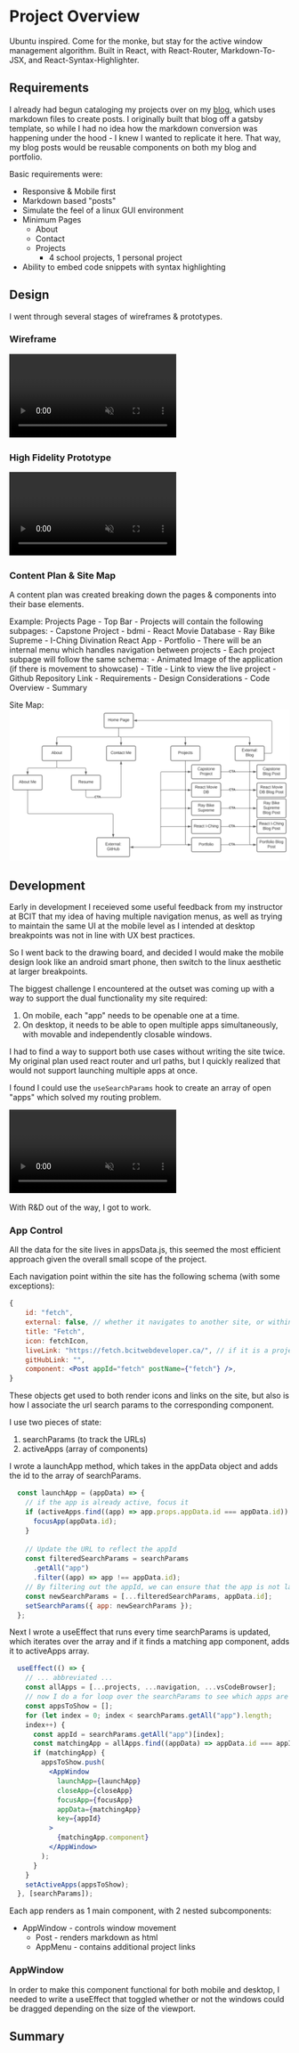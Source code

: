 # Project Overview
Ubuntu inspired. Come for the monke, but stay for the active window management algorithm. Built in React, with React-Router, Markdown-To-JSX, and React-Syntax-Highlighter.
## Requirements
I already had begun cataloging my projects over on my [blog](https://blog.randygulak.com), which uses markdown files to create posts. I originally built that blog off a gatsby template, so while I had no idea how the markdown conversion was happening under the hood - I knew I wanted to replicate it here. That way, my blog posts would be reusable components on both my blog and portfolio.

Basic requirements were:
- Responsive & Mobile first
- Markdown based "posts"
- Simulate the feel of a linux GUI environment
- Minimum Pages
    - About
    - Contact
    - Projects
        - 4 school projects, 1 personal project
- Ability to embed code snippets with syntax highlighting

## Design

I went through several stages of wireframes & prototypes. 

### Wireframe

<video title="low fidelity wireframe" style="width: auto; height:auto;" autoplay loop muted>
<source src="wireframePortfolio.mp4" type="video/mp4">
</video>

### High Fidelity Prototype
<video title="high fidelity prototype" style="width: auto; height:auto;" autoplay loop muted>
<source src="prototypePortfolio.mp4" type="video/mp4">
</video>

### Content Plan & Site Map

A content plan was created breaking down the pages & components into their base elements.

Example: 
Projects Page
    - Top Bar
    - Projects will contain the following subpages:
        - Capstone Project
        - bdmi - React Movie Database
        - Ray Bike Supreme
        - I-Ching Divination React App
        - Portfolio
    - There will be an internal menu which handles navigation between projects
    - Each project subpage will follow the same schema:
        - Animated Image of the application (if there is movement to showcase)
        - Title
        - Link to view the live project
        - Github Repository Link
        - Requirements
        - Design Considerations
        - Code Overview
        - Summary

Site Map:
![Portfolio Sitemap](PortfolioSiteMap.svg)

## Development

Early in development I receieved some useful feedback from my instructor at BCIT that my idea of having multiple navigation menus, as well as trying to maintain the same UI at the mobile level as I intended at desktop breakpoints was not in line with UX best practices. 

So I went back to the drawing board, and decided I would make the mobile design look like an android smart phone, then switch to the linux aesthetic at larger breakpoints. 

The biggest challenge I encountered at the outset was coming up with a way to support the dual functionality my site required:

1. On mobile, each "app" needs to be openable one at a time.
2. On desktop, it needs to be able to open multiple apps simultaneously, with movable and independently closable windows.

I had to find a way to support both use cases without writing the site twice. My original plan used react router and url paths, but I quickly realized that would not support launching multiple apps at once. 

I found I could use the `useSearchParams` hook to create an array of open "apps" which solved my routing problem.

<video title="Experimenting with useSearchParams" style="width: auto; height:auto;" autoplay loop muted>
<source src="searchParamsExperiment.mp4" type="video/mp4">
</video>

With R&D out of the way, I got to work.

### App Control

All the data for the site lives in appsData.js, this seemed the most efficient approach given the overall small scope of the project. 

Each navigation point within the site has the following schema (with some exceptions):

```jsx
{
    id: "fetch",
    external: false, // whether it navigates to another site, or within the site
    title: "Fetch",
    icon: fetchIcon,
    liveLink: "https://fetch.bcitwebdeveloper.ca/", // if it is a project, it links to the live site
    gitHubLink: "",
    component: <Post appId="fetch" postName={"fetch"} />,
}
```

These objects get used to both render icons and links on the site, but also is how I associate the url search params to the corresponding component.

I use two pieces of state:
1. searchParams (to track the URLs) 
2. activeApps (array of components)

I wrote a launchApp method, which takes in the appData object and adds the id to the array of searchParams. 

```jsx
  const launchApp = (appData) => {
    // if the app is already active, focus it
    if (activeApps.find((app) => app.props.appData.id === appData.id)) {
      focusApp(appData.id);
    }

    // Update the URL to reflect the appId
    const filteredSearchParams = searchParams
      .getAll("app")
      .filter((app) => app !== appData.id);
    // By filtering out the appId, we can ensure that the app is not launched twice
    const newSearchParams = [...filteredSearchParams, appData.id];
    setSearchParams({ app: newSearchParams });
  };
```
Next I wrote a useEffect that runs every time searchParams is updated, which iterates over the array and if it finds a matching app component, adds it to activeApps array.

```jsx
  useEffect(() => {
    // ... abbreviated ...
    const allApps = [...projects, ...navigation, ...vsCodeBrowser];
    // now I do a for loop over the searchParams to see which apps are active
    const appsToShow = [];
    for (let index = 0; index < searchParams.getAll("app").length;
    index++) {
      const appId = searchParams.getAll("app")[index];
      const matchingApp = allApps.find((appData) => appData.id === appId);
      if (matchingApp) {
        appsToShow.push(
          <AppWindow
            launchApp={launchApp}
            closeApp={closeApp}
            focusApp={focusApp}
            appData={matchingApp}
            key={appId}
          >
            {matchingApp.component}
          </AppWindow>
        );
      }
    }
    setActiveApps(appsToShow);
  }, [searchParams]);
```

Each app renders as 1 main component, with 2 nested subcomponents:
- AppWindow - controls window movement
    - Post - renders markdown as html
    - AppMenu - contains additional project links

### AppWindow

In order to make this component functional for both mobile and desktop, I needed to write a useEffect that toggled whether or not the windows could be dragged depending on the size of the viewport. 


## Summary